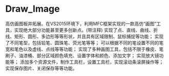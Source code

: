 # Draw_Image
高仿画图板并拓展。在VS2015环境下，利用MFC框架实现的一款高仿“画图”工具，实现绝大部分功能甚至更多创新点。(带注释) 实现了点、直线、曲线、折线、矩形、圆形、多边形等等形状，并且具有区域限制、鼠标捕捉等功能； 实现了不同笔型，包括铅笔、圆珠笔、荧光笔等等； 可以根据不同的笔设置不同的笔宽和笔色以及虚线、点线等等功能； 实现了多种画图工具，包括不限于橡皮、笔刷子、油漆桶、部分区域颜色填充、设置字体和颜色、添加文字； 实现放大镜功能等； 添加多个资源文件，制作工具栏，设置工具栏，实现滚动条滚屏操作等； 实现保存图片、关闭保存等等功能。
